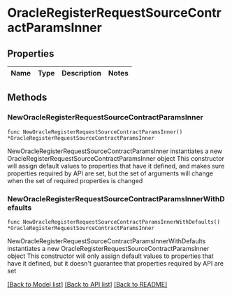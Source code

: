 # OracleRegisterRequestSourceContractParamsInner

## Properties

Name | Type | Description | Notes
------------ | ------------- | ------------- | -------------

## Methods

### NewOracleRegisterRequestSourceContractParamsInner

`func NewOracleRegisterRequestSourceContractParamsInner() *OracleRegisterRequestSourceContractParamsInner`

NewOracleRegisterRequestSourceContractParamsInner instantiates a new OracleRegisterRequestSourceContractParamsInner object
This constructor will assign default values to properties that have it defined,
and makes sure properties required by API are set, but the set of arguments
will change when the set of required properties is changed

### NewOracleRegisterRequestSourceContractParamsInnerWithDefaults

`func NewOracleRegisterRequestSourceContractParamsInnerWithDefaults() *OracleRegisterRequestSourceContractParamsInner`

NewOracleRegisterRequestSourceContractParamsInnerWithDefaults instantiates a new OracleRegisterRequestSourceContractParamsInner object
This constructor will only assign default values to properties that have it defined,
but it doesn't guarantee that properties required by API are set


[[Back to Model list]](../README.md#documentation-for-models) [[Back to API list]](../README.md#documentation-for-api-endpoints) [[Back to README]](../README.md)


